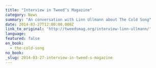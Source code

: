 ```yaml
---
title: "Interview in Tweed’s Magazine"
category: News
summary: "An conversation with Linn Ullmann about The Cold Song"
date: 2014-03-27T12:00:00.000Z
link_to_original: 'http://tweedsmag.org/interview-linn-ullmann/'
language:
featured: false
en_book:
  - the-cold-song
no_book:
_slug: 2014-03-27-interview-in-tweed-s-magazine
---
```


